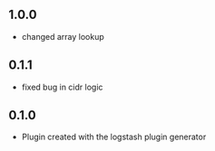 ## 1.0.0
  - changed array lookup
## 0.1.1
  - fixed bug in cidr logic
## 0.1.0
  - Plugin created with the logstash plugin generator
